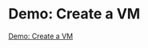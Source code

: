 # Demo: Create a VM

[Demo: Create a VM](https://www.cloudskillsboost.google/course_sessions/1685038/video/314355)
